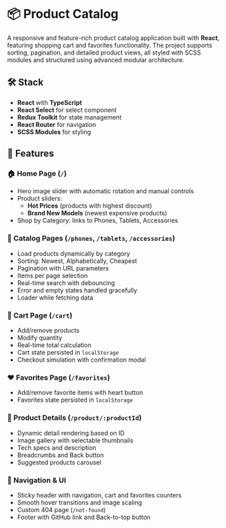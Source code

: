 # 📦 Product Catalog

A responsive and feature-rich product catalog application built with **React**, featuring shopping cart and favorites functionality. The project supports sorting, pagination, and detailed product views, all styled with SCSS modules and structured using advanced modular architecture.

## 🛠 Stack

- **React** with **TypeScript**
- **React Select** for select component
- **Redux Toolkit** for state management
- **React Router** for navigation
- **SCSS Modules** for styling

## 📄 Features

### 🏠 Home Page (`/`)

- Hero image slider with automatic rotation and manual controls
- Product sliders:
  - **Hot Prices** (products with highest discount)
  - **Brand New Models** (newest expensive products)
- Shop by Category: links to Phones, Tablets, Accessories

### 📱 Catalog Pages (`/phones`, `/tablets`, `/accessories`)

- Load products dynamically by category
- Sorting: Newest, Alphabetically, Cheapest
- Pagination with URL parameters
- Items per page selection
- Real-time search with debouncing
- Error and empty states handled gracefully
- Loader while fetching data

### 🛒 Cart Page (`/cart`)

- Add/remove products
- Modify quantity
- Real-time total calculation
- Cart state persisted in `localStorage`
- Checkout simulation with confirmation modal

### ❤️ Favorites Page (`/favorites`)

- Add/remove favorite items with heart button
- Favorites state persisted in `localStorage`

### 📄 Product Details (`/product/:productId`)

- Dynamic detail rendering based on ID
- Image gallery with selectable thumbnails
- Tech specs and description
- Breadcrumbs and Back button
- Suggested products carousel

### 🧭 Navigation & UI

- Sticky header with navigation, cart and favorites counters
- Smooth hover transitions and image scaling
- Custom 404 page (`/not-found`)
- Footer with GitHub link and Back-to-top button